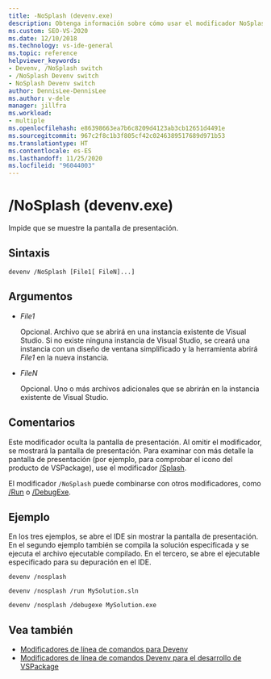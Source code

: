 ```yaml
---
title: -NoSplash (devenv.exe)
description: Obtenga información sobre cómo usar el modificador NoSplash de la línea de comandos de devenv para impedir que se muestre la pantalla de presentación.
ms.custom: SEO-VS-2020
ms.date: 12/10/2018
ms.technology: vs-ide-general
ms.topic: reference
helpviewer_keywords:
- Devenv, /NoSplash switch
- /NoSplash Devenv switch
- NoSplash Devenv switch
author: DennisLee-DennisLee
ms.author: v-dele
manager: jillfra
ms.workload:
- multiple
ms.openlocfilehash: e86398663ea7b6c8209d4123ab3cb12651d4491e
ms.sourcegitcommit: 967c2f8c1b3f805cf42c0246389517689d971b53
ms.translationtype: HT
ms.contentlocale: es-ES
ms.lasthandoff: 11/25/2020
ms.locfileid: "96044003"
---
```

# <a name="nosplash-devenvexe"></a>/NoSplash (devenv.exe)

Impide que se muestre la pantalla de presentación.

## <a name="syntax"></a>Sintaxis

```shell
devenv /NoSplash [File1[ FileN]...]
```

## <a name="arguments"></a>Argumentos

- *File1*

  Opcional. Archivo que se abrirá en una instancia existente de Visual Studio. Si no existe ninguna instancia de Visual Studio, se creará una instancia con un diseño de ventana simplificado y la herramienta abrirá *File1* en la nueva instancia.

- *FileN*

  Opcional. Uno o más archivos adicionales que se abrirán en la instancia existente de Visual Studio.

## <a name="remarks"></a>Comentarios

Este modificador oculta la pantalla de presentación. Al omitir el modificador, se mostrará la pantalla de presentación. Para examinar con más detalle la pantalla de presentación (por ejemplo, para comprobar el icono del producto de VSPackage), use el modificador [/Splash](../../extensibility/devenv-command-line-switches-for-vspackage-development.md).

El modificador `/NoSplash` puede combinarse con otros modificadores, como [/Run](run-devenv-exe.md) o [/DebugExe](debugexe-devenv-exe.md).

## <a name="example"></a>Ejemplo

En los tres ejemplos, se abre el IDE sin mostrar la pantalla de presentación. En el segundo ejemplo también se compila la solución especificada y se ejecuta el archivo ejecutable compilado. En el tercero, se abre el ejecutable especificado para su depuración en el IDE.

```shell
devenv /nosplash

devenv /nosplash /run MySolution.sln

devenv /nosplash /debugexe MySolution.exe
```

## <a name="see-also"></a>Vea también

- [Modificadores de línea de comandos para Devenv](../../ide/reference/devenv-command-line-switches.md)
- [Modificadores de línea de comandos Devenv para el desarrollo de VSPackage](../../extensibility/devenv-command-line-switches-for-vspackage-development.md)
